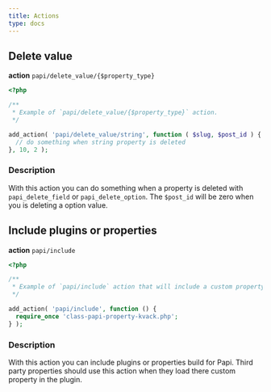 ```yaml
---
title: Actions
type: docs
---
```


## Delete value

**action** `papi/delete_value/{$property_type}`

```php
<?php

/**
 * Example of `papi/delete_value/{$property_type}` action.
 */

add_action( 'papi/delete_value/string', function ( $slug, $post_id ) {
  // do something when string property is deleted
}, 10, 2 );
```

### Description

With this action you can do something when a property is deleted with `papi_delete_field` or `papi_delete_option`. The `$post_id` will be zero when you is deleting a option value.

## Include plugins or properties

**action** `papi/include`

```php
<?php

/**
 * Example of `papi/include` action that will include a custom property.
 */

add_action( 'papi/include', function () {
  require_once 'class-papi-property-kvack.php';
} );
```

### Description

With this action you can include plugins or properties build for Papi. Third party properties should use this action when they load there custom property in the plugin.
